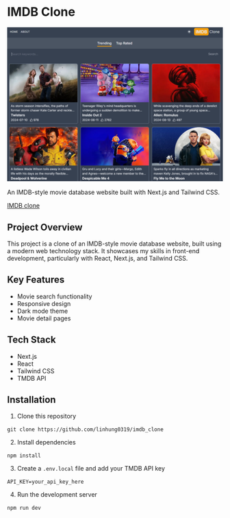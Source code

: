 # IMDB Clone

![image](./IMDB.PNG)

An IMDB-style movie database website built with Next.js and Tailwind CSS.

[IMDB clone](https://linhung0319-imdb-clone.vercel.app/)

## Project Overview

This project is a clone of an IMDB-style movie database website, built using a modern web technology stack. It showcases my skills in front-end development, particularly with React, Next.js, and Tailwind CSS.

## Key Features

- Movie search functionality
- Responsive design
- Dark mode theme
- Movie detail pages

## Tech Stack

- Next.js
- React
- Tailwind CSS
- TMDB API

## Installation

1. Clone this repository

```
git clone https://github.com/linhung0319/imdb_clone
```

2. Install dependencies

```
npm install
```

3. Create a `.env.local` file and add your TMDB API key

```
API_KEY=your_api_key_here
```

4. Run the development server

```
npm run dev
```
